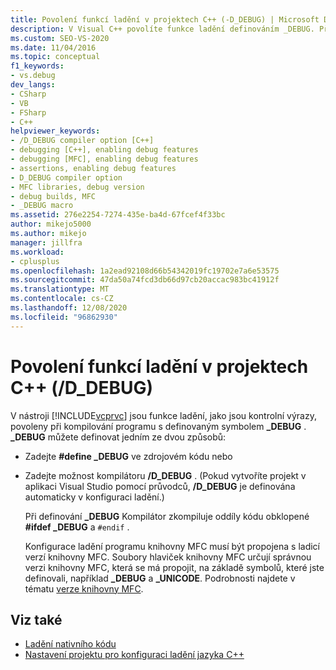 ```yaml
---
title: Povolení funkcí ladění v projektech C++ (-D_DEBUG) | Microsoft Docs
description: V Visual C++ povolíte funkce ladění definováním _DEBUG. Přečtěte si, jak to provést, a Naučte se, jak propojit program knihovny MFC, aby ho bylo možné ladit.
ms.custom: SEO-VS-2020
ms.date: 11/04/2016
ms.topic: conceptual
f1_keywords:
- vs.debug
dev_langs:
- CSharp
- VB
- FSharp
- C++
helpviewer_keywords:
- /D_DEBUG compiler option [C++]
- debugging [C++], enabling debug features
- debugging [MFC], enabling debug features
- assertions, enabling debug features
- D_DEBUG compiler option
- MFC libraries, debug version
- debug builds, MFC
- _DEBUG macro
ms.assetid: 276e2254-7274-435e-ba4d-67fcef4f33bc
author: mikejo5000
ms.author: mikejo
manager: jillfra
ms.workload:
- cplusplus
ms.openlocfilehash: 1a2ead92108d66b54342019fc19702e7a6e53575
ms.sourcegitcommit: 47da50a74fcd3db66d97cb20accac983bc41912f
ms.translationtype: MT
ms.contentlocale: cs-CZ
ms.lasthandoff: 12/08/2020
ms.locfileid: "96862930"
---
```

# <a name="enabling-debug-features-in-c-projects-d_debug"></a>Povolení funkcí ladění v projektech C++ (/D_DEBUG)
V nástroji [!INCLUDE[vcprvc](../code-quality/includes/vcprvc_md.md)] jsou funkce ladění, jako jsou kontrolní výrazy, povoleny při kompilování programu s definovaným symbolem **_DEBUG** . **_DEBUG** můžete definovat jedním ze dvou způsobů:

- Zadejte **#define _DEBUG** ve zdrojovém kódu nebo

- Zadejte možnost kompilátoru **/D_DEBUG** . (Pokud vytvoříte projekt v aplikaci Visual Studio pomocí průvodců, **/D_DEBUG** je definována automaticky v konfiguraci ladění.)

  Při definování **_DEBUG** Kompilátor zkompiluje oddíly kódu obklopené **#ifdef _DEBUG** a `#endif` .

  Konfigurace ladění programu knihovny MFC musí být propojena s ladicí verzí knihovny MFC. Soubory hlaviček knihovny MFC určují správnou verzi knihovny MFC, která se má propojit, na základě symbolů, které jste definovali, například **_DEBUG** a **_UNICODE**. Podrobnosti najdete v tématu [verze knihovny MFC](/cpp/mfc/mfc-library-versions).

## <a name="see-also"></a>Viz také
- [Ladění nativního kódu](../debugger/debugging-native-code.md)
- [Nastavení projektu pro konfiguraci ladění jazyka C++](../debugger/project-settings-for-a-cpp-debug-configuration.md)